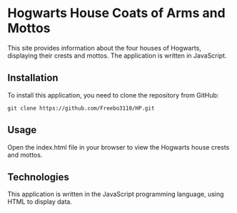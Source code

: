 # Hogwarts House Coats of Arms and Mottos

This site provides information about the four houses of Hogwarts, displaying their crests and mottos. The application is written in JavaScript.

## Installation

To install this application, you need to clone the repository from GitHub:

```
git clone https://github.com/Freebo3110/HP.git
```

## Usage

Open the index.html file in your browser to view the Hogwarts house crests and mottos.

## Technologies

This application is written in the JavaScript programming language, using HTML to display data.

